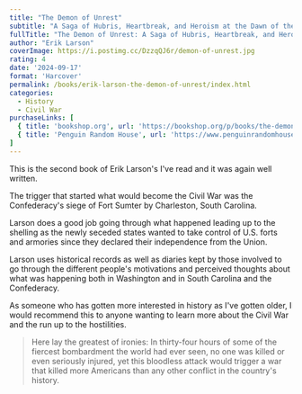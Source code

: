 ```yaml
---
title: "The Demon of Unrest"
subtitle: "A Saga of Hubris, Heartbreak, and Heroism at the Dawn of the Civil War"
fullTitle: "The Demon of Unrest: A Saga of Hubris, Heartbreak, and Heroism at the Dawn of the Civil War"
author: "Erik Larson"
coverImage: https://i.postimg.cc/DzzqQJ6r/demon-of-unrest.jpg
rating: 4
date: '2024-09-17'
format: 'Harcover'
permalink: /books/erik-larson-the-demon-of-unrest/index.html
categories:
  - History
  - Civil War
purchaseLinks: [
  { title: 'bookshop.org', url: 'https://bookshop.org/p/books/the-demon-of-unrest-a-saga-of-hubris-heartbreak-and-heroism-at-the-dawn-of-the-civil-war-erik-larson/20335359' },
  { title: 'Penguin Random House', url: 'https://www.penguinrandomhouse.com/books/225407/the-demon-of-unrest-by-erik-larson/' }
]
---
```


This is the second book of Erik Larson's I've read and it was again well written.

The trigger that started what would become the Civil War was the Confederacy's siege of Fort Sumter by Charleston, South Carolina.

Larson does a good job going through what happened leading up to the shelling as the newly seceded states wanted to take control of U.S. forts and armories since they declared their independence from the Union.

Larson uses historical records as well as diaries kept by those involved to go through the different people's motivations and perceived thoughts about what was happening both in Washington and in South Carolina and the Confederacy.

As someone who has gotten more interested in history as I've gotten older, I would recommend this to anyone wanting to learn more about the Civil War and the run up to the hostilities.

> Here lay the greatest of ironies: In thirty-four hours of some of the fiercest bombardment the world had ever seen, no one was killed or even seriously injured, yet this bloodless attack would trigger a war that killed more Americans than any other conflict in the country's history.